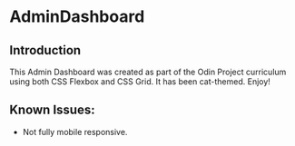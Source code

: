 # AdminDashboard
## Introduction

This Admin Dashboard was created as part of the Odin Project curriculum using both CSS Flexbox and CSS Grid. It has been cat-themed. Enjoy!

## Known Issues:
- Not fully mobile responsive. 
